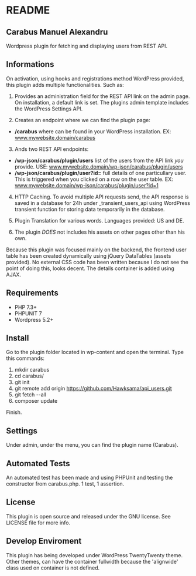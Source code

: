 # README

## Carabus Manuel Alexandru

Wordpress plugin for fetching and displaying users from REST API.

## Informations

On activation, using hooks and registrations method WordPress provided, this plugin adds multiple functionalities.
Such as:

1. Provides an administration field for the REST API link on the admin page. On installation, a default link is set. The plugins admin template includes the WordPress Settings API.

2. Creates an endpoint where we can find the plugin page:
* **/carabus** where can be found in your WordPress installation. EX: www.mywebsite.domain/carabus

3. Ands two REST API endpoints:
- **/wp-json/carabus/plugin/users** list of the users from the API link *you* provide. USE: www.mywebsite.domain/wp-json/carabus/plugin/users
- **/wp-json/carabus/plugin/user?id=** full details of one particullary user. This is triggered when you clicked on a row on the user table. EX: www.mywebsite.domain/wp-json/carabus/plugin/user?id=1

4. HTTP Caching. To avoid multiple API requests send, the API response is saved in a database for 24h under _transient_users_api using WordPress transient function for storing data temporarily in the database.

5. Plugin Translation for various words. Languages provided: US and DE. 

6. The plugin *DOES* not includes his assets on other pages other than his own.

Because this plugin was focused mainly on the backend, the frontend user table has been created dynamically using jQuery DataTables (assets provided). No external CSS code has been written because I do not see the point of doing this, looks decent.
The details container is added using AJAX.

## Requirements

* PHP 7.3+
* PHPUNIT 7
* Wordpress 5.2+

## Install
Go to the plugin folder located in wp-content and open the terminal. 
Type this commands:
1. mkdir carabus
2. cd carabus/
3. git init
4. git remote add origin https://github.com/Hawksama/api_users.git
5. git fetch --all
6. composer update

Finish.

## Settings
Under admin, under the menu, you can find the plugin name (Carabus).

## Automated Tests
An automated test has been made and using PHPUnit and testing the constructor from carabus.php. 1 test, 1 assertion.

## License

This plugin is open source and released under the GNU license. See LICENSE file for more info.

## Develop Enviroment

This plugin has being developed under WordPress TwentyTwenty theme. Other themes, can have the container fullwidth because the 'alignwide' class used on container is not defined.

